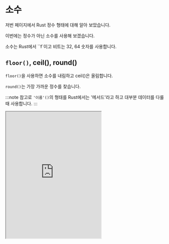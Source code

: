 # 소수

저번 페이지에서 Rust 정수 형태에 대해 알아 보았습니다.

이번에는 정수가 아닌 소수를 사용해 보겠습니다.

소수는 Rust에서 ``f`이고 비트는 32, 64 숫자를 사용합니다.

## `floor()`, ceil(), round()

`floor()`을 사용하면 소수를 내림하고 ceil()은 올림합니다.

`round()`는 가장 가까운 정수를 찾습니다.

:::note
참고로 `'이름'()`의 형태를 Rust에서는 '메서드'라고 하고 대부분 데이터를 다룰 때 사용합니다.
:::

<iframe
  loading="lazy"
  title="Rust IDLE"
  src="https://play.rust-lang.org/?version=stable&mode=debug&edition=2021&code=fn%20main()%20%7B%0D%0A%20%20%20%20let%20test_integer%3A%20f32%20%3D%20123.123%3B%0D%0A%20%20%20%20%0D%0A%20%20%20%20println!(%22%7B%7D%22%2C%20test_integer.floor())%3B%0D%0A%20%20%20%20println!(%22%7B%7D%22%2C%20test_integer.ceil())%3B%0D%0A%20%20%20%20println!(%22%7B%7D%22%2C%20test_integer.round())%3B%0D%0A%7D"
  height="400"
/>

## `trunc()`, fract()

`trunc()`를 사용하면 정수 부분만 찾고 소수 부분은 버립니다.

`fract()`는 반대로 소수 부분만 찾습니다.

<iframe
  loading="lazy"
  title="Rust IDLE"
  src="https://play.rust-lang.org/?version=stable&mode=debug&edition=2021&code=fn%20main()%20%7B%0D%0A%20%20%20%20let%20test_integer%3A%20f32%20%3D%203.14159%3B%0D%0A%20%20%20%20%0D%0A%20%20%20%20println!(%22%7B%7D%22%2C%20test_integer.trunc())%3B%0D%0A%20%20%20%20println!(%22%7B%7D%22%2C%20test_integer.fract())%3B%0D%0A%7D"
  height="400"
/>
